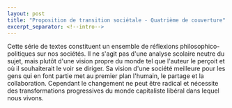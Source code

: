 ```yaml
---
layout: post
title: "Proposition de transition sociétale - Quatrième de couverture"
excerpt_separator: <!--intro-->
---
```


Cette série de textes constituent un ensemble de réflexions philosophico-politiques sur nos sociétés. 
Il ne s'agit pas d'une analyse scolaire neutre du sujet, mais plutôt d'une vision propre du monde tel que l'auteur le perçoit et où il souhaiterait le voir se diriger.
Sa vision d'une société meilleure pour les gens qui en font partie met au premier plan l'humain, le partage et la collaboration.
Cependant le changement ne peut être radical et nécessite des transformations progressives du monde capitaliste libéral dans lequel nous vivons.

<!--intro-->

